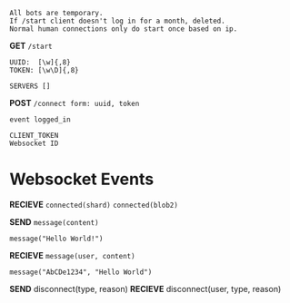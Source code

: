 ```
All bots are temporary.
If /start client doesn't log in for a month, deleted.
Normal human connections only do start once based on ip.
```


**GET** `/start`
```
UUID:  [\w]{,8}
TOKEN: [\w\D]{,8}

SERVERS []

```

**POST** `/connect form: uuid, token`
```
event logged_in

CLIENT_TOKEN
Websocket ID
```

# Websocket Events
**RECIEVE** `connected(shard)`
`connected(blob2)`

**SEND** `message(content)`

`message("Hello World!")`

**RECIEVE** `message(user, content)`

`message("AbCDe1234", "Hello World")`

**SEND** disconnect(type, reason)
**RECIEVE** disconnect(user, type, reason)

